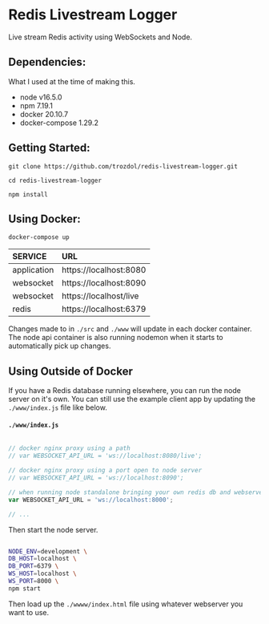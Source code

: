 # Redis Livestream Logger

Live stream Redis activity using WebSockets and Node.

## Dependencies:

What I used at the time of making this.

- node v16.5.0
- npm 7.19.1
- docker 20.10.7
- docker-compose 1.29.2

## Getting Started:

    git clone https://github.com/trozdol/redis-livestream-logger.git

    cd redis-livestream-logger

    npm install

## Using Docker:

    docker-compose up

| SERVICE     | URL                    |
|:------------|:-----------------------|
| application | https://localhost:8080 |
| websocket   | https://localhost:8090 |
| websocket   | https://localhost/live |
| redis       | https://localhost:6379 |

Changes made to in `./src` and `./www` will update in each docker container. The node api container is also running nodemon when it starts to automatically pick up changes.

## Using Outside of Docker

If you have a Redis database running elsewhere, you can run the node server on it's own. You can still use the example client app by updating the `./www/index.js` file like below.

#### `./www/index.js`
```javascript

// docker nginx proxy using a path
// var WEBSOCKET_API_URL = 'ws://localhost:8080/live';

// docker nginx proxy using a port open to node server
// var WEBSOCKET_API_URL = 'ws://localhost:8090';

// when running node standalone bringing your own redis db and webserver
var WEBSOCKET_API_URL = 'ws://localhost:8000';

// ...
```

Then start the node server.

```bash

NODE_ENV=development \
DB_HOST=localhost \
DB_PORT=6379 \
WS_HOST=localhost \
WS_PORT=8000 \
npm start

```

Then load up the `./wwww/index.html` file using whatever webserver you want to use.